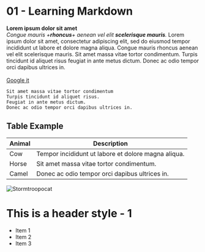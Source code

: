 # 01 - Learning Markdown

**Lorem ipsum dolor sit amet**
<br/>
_Congue mauris +**rhoncus**+ aenean vel elit **scelerisque mauris**._
Lorem ipsum dolor sit amet, consectetur adipiscing elit, sed do eiusmod tempor incididunt ut labore et dolore magna aliqua. Congue mauris rhoncus aenean vel elit scelerisque mauris. Sit amet massa vitae tortor condimentum. Turpis tincidunt id aliquet risus feugiat in ante metus dictum. Donec ac odio tempor orci dapibus ultrices in.
<br/>
<br/>
[Google it](www.google.com)

```
Sit amet massa vitae tortor condimentum 
Turpis tincidunt id aliquet risus. 
Feugiat in ante metus dictum. 
Donec ac odio tempor orci dapibus ultrices in.
```
## Table Example

| Animal | Description |
| ------ | ----------- |
| Cow    | Tempor incididunt ut labore et dolore magna aliqua. |
| Horse  | Sit amet massa vitae tortor condimentum. |
| Camel  | Donec ac odio tempor orci dapibus ultrices in. |

![Stormtroopocat](https://octodex.github.com/images/stormtroopocat.jpg "The Stormtroopocat")


# This is a header style - 1 

- Item 1
- Item 2
- Item 3

